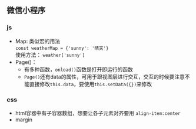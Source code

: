 ## 微信小程序
### js
- Map: 类似宏的用法  
`const weatherMap = {'sunny': '晴天'}`  
使用方法： `weather['sunny']`
- Page()：  
   - 有多种函数，`onload()`函数是打开即运行的函数   
   - `Page()`还有data的属性，可用于跟视图层进行交互，交互的时候要注意不能直接修改`this.data`，要使用`this.setData({})`来修改

### css
- html容器中有子容器数组，想要让各子元素对齐要用   `align-item:center`
- margin
